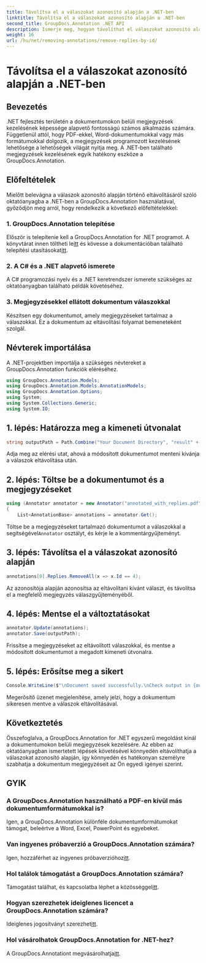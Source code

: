 ```yaml
---
title: Távolítsa el a válaszokat azonosító alapján a .NET-ben
linktitle: Távolítsa el a válaszokat azonosító alapján a .NET-ben
second_title: GroupDocs.Annotation .NET API
description: Ismerje meg, hogyan távolíthat el válaszokat azonosító alapján a .NET-ben a GroupDocs.Annotation segítségével. Kövesse lépésenkénti oktatóanyagunkat a hatékony dokumentumannotációk kezeléséhez.
weight: 16
url: /hu/net/removing-annotations/remove-replies-by-id/
---
```


# Távolítsa el a válaszokat azonosító alapján a .NET-ben

## Bevezetés
.NET fejlesztés területén a dokumentumokon belüli megjegyzések kezelésének képessége alapvető fontosságú számos alkalmazás számára. Függetlenül attól, hogy PDF-ekkel, Word-dokumentumokkal vagy más formátumokkal dolgozik, a megjegyzések programozott kezelésének lehetősége a lehetőségek világát nyitja meg. A .NET-ben található megjegyzések kezelésének egyik hatékony eszköze a GroupDocs.Annotation.
## Előfeltételek
Mielőtt belevágna a válaszok azonosító alapján történő eltávolításáról szóló oktatóanyagba a .NET-ben a GroupDocs.Annotation használatával, győződjön meg arról, hogy rendelkezik a következő előfeltételekkel:
### 1. GroupDocs.Annotation telepítése
 Először is telepítenie kell a GroupDocs.Annotation for .NET programot. A könyvtárat innen töltheti le[itt](https://releases.groupdocs.com/annotation/net/) és kövesse a dokumentációban található telepítési utasításokat[itt](https://tutorials.groupdocs.com/annotation/net/).
### 2. A C# és a .NET alapvető ismerete
A C# programozási nyelv és a .NET keretrendszer ismerete szükséges az oktatóanyagban található példák követéséhez.
### 3. Megjegyzésekkel ellátott dokumentum válaszokkal
Készítsen egy dokumentumot, amely megjegyzéseket tartalmaz a válaszokkal. Ez a dokumentum az eltávolítási folyamat bemeneteként szolgál.

## Névterek importálása
A .NET-projektben importálja a szükséges névtereket a GroupDocs.Annotation funkciók eléréséhez.
```csharp
using GroupDocs.Annotation.Models;
using GroupDocs.Annotation.Models.AnnotationModels;
using GroupDocs.Annotation.Options;
using System;
using System.Collections.Generic;
using System.IO;
```
## 1. lépés: Határozza meg a kimeneti útvonalat
```csharp
string outputPath = Path.Combine("Your Document Directory", "result" + Path.GetExtension("input.pdf"));
```
Adja meg az elérési utat, ahová a módosított dokumentumot menteni kívánja a válaszok eltávolítása után.
## 2. lépés: Töltse be a dokumentumot és a megjegyzéseket
```csharp
using (Annotator annotator = new Annotator("annotated_with_replies.pdf"))
{
    List<AnnotationBase> annotations = annotator.Get();
```
 Töltse be a megjegyzéseket tartalmazó dokumentumot a válaszokkal a segítségével`Annotator` osztályt, és kérje le a kommentárgyűjteményt.
## 3. lépés: Távolítsa el a válaszokat azonosító alapján
```csharp
annotations[0].Replies.RemoveAll(x => x.Id == 4);
```
Az azonosítója alapján azonosítsa az eltávolítani kívánt választ, és távolítsa el a megfelelő megjegyzés válaszgyűjteményéből.
## 4. lépés: Mentse el a változtatásokat
```csharp
annotator.Update(annotations);
annotator.Save(outputPath);
```
Frissítse a megjegyzéseket az eltávolított válaszokkal, és mentse a módosított dokumentumot a megadott kimeneti útvonalra.
## 5. lépés: Erősítse meg a sikert
```csharp
Console.WriteLine($"\nDocument saved successfully.\nCheck output in {outputPath}.");
```
Megerősítő üzenet megjelenítése, amely jelzi, hogy a dokumentum sikeresen mentve a válaszok eltávolításával.

## Következtetés
Összefoglalva, a GroupDocs.Annotation for .NET egyszerű megoldást kínál a dokumentumokon belüli megjegyzések kezelésére. Az ebben az oktatóanyagban ismertetett lépések követésével könnyedén eltávolíthatja a válaszokat azonosító alapján, így könnyedén és hatékonyan személyre szabhatja a dokumentum megjegyzéseit az Ön egyedi igényei szerint.
## GYIK
### A GroupDocs.Annotation használható a PDF-en kívül más dokumentumformátumokkal is?
Igen, a GroupDocs.Annotation különféle dokumentumformátumokat támogat, beleértve a Word, Excel, PowerPoint és egyebeket.
### Van ingyenes próbaverzió a GroupDocs.Annotation számára?
 Igen, hozzáférhet az ingyenes próbaverzióhoz[itt](https://releases.groupdocs.com/).
### Hol találok támogatást a GroupDocs.Annotation számára?
 Támogatást találhat, és kapcsolatba léphet a közösséggel[itt](https://forum.groupdocs.com/c/annotation/10).
### Hogyan szerezhetek ideiglenes licencet a GroupDocs.Annotation számára?
 Ideiglenes jogosítványt szerezhet[itt](https://purchase.groupdocs.com/temporary-license/).
### Hol vásárolhatok GroupDocs.Annotation for .NET-hez?
 A GroupDocs.Annotationt megvásárolhatja[itt](https://purchase.groupdocs.com/buy).